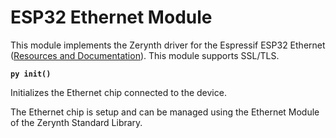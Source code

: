 # ESP32 Ethernet Module

This module implements the Zerynth driver for the Espressif ESP32 Ethernet ([Resources and Documentation](https://esp-idf.readthedocs.io/en/latest/api-reference/wifi/index.html)).
This module supports SSL/TLS.

**```py
init()```**

Initializes the Ethernet chip connected to the device.

The Ethernet chip is setup and can be managed using the Ethernet Module of the Zerynth Standard Library.
<!--stackedit_data:
eyJoaXN0b3J5IjpbLTEyMzEzMDQ0NzJdfQ==
-->